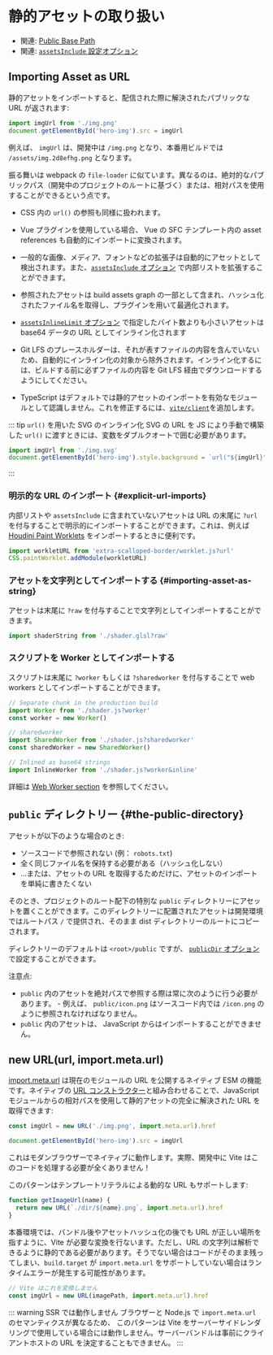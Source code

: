 # 静的アセットの取り扱い

- 関連: [Public Base Path](./build#public-base-path)
- 関連: [`assetsInclude` 設定オプション](/config/shared-options.md#assetsinclude)

## Importing Asset as URL

静的アセットをインポートすると、配信された際に解決されたパブリックな URL が返されます:

```js
import imgUrl from './img.png'
document.getElementById('hero-img').src = imgUrl
```

例えば、 `imgUrl` は、開発中は `/img.png` となり、本番用ビルドでは `/assets/img.2d8efhg.png` となります。

振る舞いは webpack の `file-loader` に似ています。異なるのは、絶対的なパブリックパス（開発中のプロジェクトのルートに基づく）または、相対パスを使用することができるという点です。

- CSS 内の `url()` の参照も同様に扱われます。

- Vue プラグインを使用している場合、 Vue の SFC テンプレート内の asset references も自動的にインポートに変換されます。

- 一般的な画像、メディア、フォントなどの拡張子は自動的にアセットとして検出されます。また、[`assetsInclude` オプション](/config/shared-options.md#assetsinclude) で内部リストを拡張することができます。

- 参照されたアセットは build assets graph の一部として含まれ、ハッシュ化されたファイル名を取得し、プラグインを用いて最適化されます。

- [`assetsInlineLimit` オプション](/config/build-options.md#build-assetsinlinelimit) で指定したバイト数よりも小さいアセットは base64 データの URL としてインライン化されます

- Git LFS のプレースホルダーは、それが表すファイルの内容を含んでいないため、自動的にインライン化の対象から除外されます。インライン化するには、ビルドする前に必ずファイルの内容を Git LFS 経由でダウンロードするようにしてください。

- TypeScript はデフォルトでは静的アセットのインポートを有効なモジュールとして認識しません。これを修正するには、[`vite/client`](./features#client-types)を追加します。

::: tip `url()` を用いた SVG のインライン化
SVG の URL を JS により手動で構築した `url()` に渡すときには、変数をダブルクオートで囲む必要があります。 

```js
import imgUrl from './img.svg'
document.getElementById('hero-img').style.background = `url("${imgUrl}")`
```

:::

### 明示的な URL のインポート {#explicit-url-imports}

内部リストや `assetsInclude` に含まれていないアセットは URL の末尾に `?url` を付与することで明示的にインポートすることができます。これは、例えば [Houdini Paint Worklets](https://houdini.how/usage) をインポートするときに便利です。

```js
import workletURL from 'extra-scalloped-border/worklet.js?url'
CSS.paintWorklet.addModule(workletURL)
```

### アセットを文字列としてインポートする {#importing-asset-as-string}

アセットは末尾に `?raw` を付与することで文字列としてインポートすることができます。

```js
import shaderString from './shader.glsl?raw'
```

### スクリプトを Worker としてインポートする

スクリプトは末尾に `?worker` もしくは `?sharedworker` を付与することで web workers としてインポートすることができます。

```js
// Separate chunk in the production build
import Worker from './shader.js?worker'
const worker = new Worker()
```

```js
// sharedworker
import SharedWorker from './shader.js?sharedworker'
const sharedWorker = new SharedWorker()
```

```js
// Inlined as base64 strings
import InlineWorker from './shader.js?worker&inline'
```

詳細は [Web Worker section](./features.md#web-workers) を参照してください。

## `public` ディレクトリー {#the-public-directory}

アセットが以下のような場合のとき:

- ソースコードで参照されない (例： `robots.txt`)
- 全く同じファイル名を保持する必要がある（ハッシュ化しない）
- …または、アセットの URL を取得するためだけに、アセットのインポートを単純に書きたくない

そのとき、プロジェクトのルート配下の特別な `public` ディレクトリーにアセットを置くことができます。このディレクトリーに配置されたアセットは開発環境ではルートパス `/` で提供され、そのまま dist ディレクトリーのルートにコピーされます。

ディレクトリーのデフォルトは `<root>/public` ですが、 [`publicDir` オプション](/config/shared-options.md#publicdir) で設定することができます。

注意点:

- `public` 内のアセットを絶対パスで参照する際は常に次のように行う必要があります。 - 例えば、 `public/icon.png` はソースコード内では `/icon.png` のように参照されなければなりません。
- `public` 内のアセットは、 JavaScript からはインポートすることができません。

## new URL(url, import.meta.url)

[import.meta.url](https://developer.mozilla.org/en-US/docs/Web/JavaScript/Reference/Statements/import.meta) は現在のモジュールの URL を公開するネイティブ ESM の機能です。ネイティブの [URL コンストラクター](https://developer.mozilla.org/en-US/docs/Web/API/URL)と組み合わせることで、JavaScript モジュールからの相対パスを使用して静的アセットの完全に解決された URL を取得できます:

```js
const imgUrl = new URL('./img.png', import.meta.url).href

document.getElementById('hero-img').src = imgUrl
```

これはモダンブラウザーでネイティブに動作します。実際、開発中に Vite はこのコードを処理する必要が全くありません！

このパターンはテンプレートリテラルによる動的な URL もサポートします:

```js
function getImageUrl(name) {
  return new URL(`./dir/${name}.png`, import.meta.url).href
}
```

本番環境では、バンドル後やアセットハッシュ化の後でも URL が正しい場所を指すように、Vite が必要な変換を行ないます。ただし、URL の文字列は解析できるように静的である必要があります。そうでない場合はコードがそのまま残ってしまい、`build.target` が `import.meta.url` をサポートしていない場合はランタイムエラーが発生する可能性があります。

```js
// Vite はこれを変換しません
const imgUrl = new URL(imagePath, import.meta.url).href
```

::: warning SSR では動作しません
ブラウザーと Node.js で `import.meta.url` のセマンティクスが異なるため、 このパターンは Vite をサーバーサイドレンダリングで使用している場合には動作しません。サーバーバンドルは事前にクライアントホストの URL を決定することもできません。
:::
